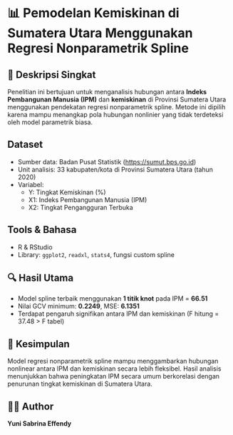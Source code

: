 # 📊 Pemodelan Kemiskinan di Sumatera Utara Menggunakan Regresi Nonparametrik Spline

## 📌 Deskripsi Singkat

Penelitian ini bertujuan untuk menganalisis hubungan antara **Indeks Pembangunan Manusia (IPM)** dan **kemiskinan** di Provinsi Sumatera Utara menggunakan pendekatan regresi nonparametrik spline. Metode ini dipilih karena mampu menangkap pola hubungan nonlinier yang tidak terdeteksi oleh model parametrik biasa.

## Dataset
- Sumber data: Badan Pusat Statistik (https://sumut.bps.go.id)
- Unit analisis: 33 kabupaten/kota di Provinsi Sumatera Utara (tahun 2020)
- Variabel:
  - Y: Tingkat Kemiskinan (%)
  - X1: Indeks Pembangunan Manusia (IPM)
  - X2: Tingkat Pengangguran Terbuka

## Tools & Bahasa
- R & RStudio
- Library: `ggplot2`, `readxl`, `stats4`, fungsi custom spline

## 🔍 Hasil Utama
- Model spline terbaik menggunakan **1 titik knot** pada IPM = **66.51**
- Nilai GCV minimum: **0.2249**, MSE: **6.1351**
- Terdapat pengaruh signifikan antara IPM dan kemiskinan (F hitung = 37.48 > F tabel)

## 🧾 Kesimpulan
Model regresi nonparametrik spline mampu menggambarkan hubungan nonlinear antara IPM dan kemiskinan secara lebih fleksibel. Hasil analisis menunjukkan bahwa peningkatan IPM secara umum berkorelasi dengan penurunan tingkat kemiskinan di Sumatera Utara.

## 👩‍💻 Author
**Yuni Sabrina Effendy**  

